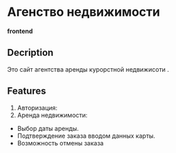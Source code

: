 # Агенство недвижимости

**frontend**

## Decription

Это сайт агентства аренды курорстной недвижисоти .

## Features

1. Авторизация:
2. Аренда недвижимости:

- Выбор даты аренды.
- Подтверждение заказа вводом данных карты.
- Возможность отмены заказа
